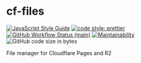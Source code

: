 # cf-files

[![JavaScript Style Guide](https://img.shields.io/badge/code_style-standard-brightgreen.svg?style=flat-square)](https://standardjs.com)
[![code style: prettier](https://img.shields.io/badge/code_style-prettier-ff69b4.svg?style=flat-square)](https://prettier.io)
[![GitHub Workflow Status (main)](https://img.shields.io/github/actions/workflow/status/aensley/cf-files/ci.yml?branch=main&style=flat-square)](https://github.com/aensley/cf-files/actions/workflows/ci.yml?query=branch%3Amain)
[![Maintainability](https://api.codeclimate.com/v1/badges/050182b81ab26756e4f1/maintainability)](https://codeclimate.com/github/aensley/cf-files/maintainability)
![GitHub code size in bytes](https://img.shields.io/github/languages/code-size/aensley/cf-files?style=flat-square)<br/>

File manager for Cloudflare Pages and R2
